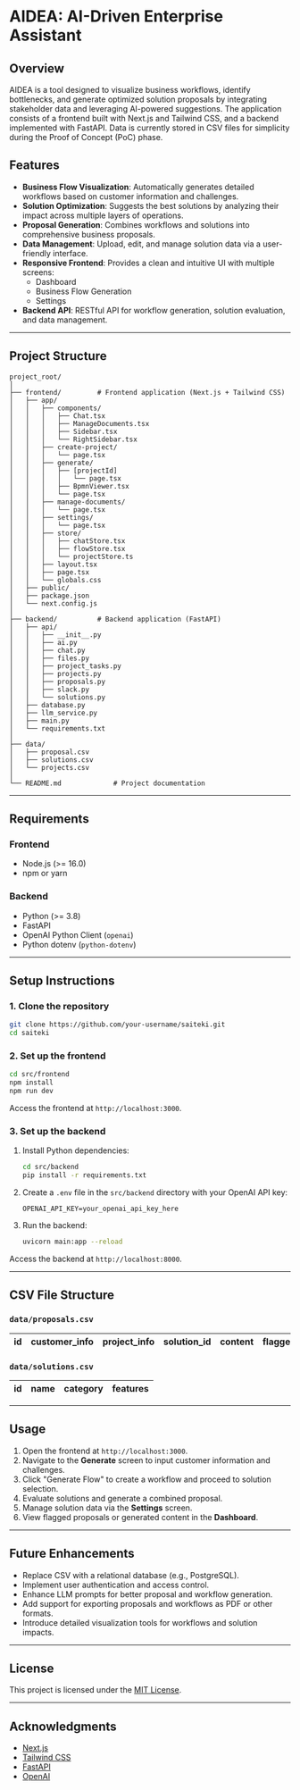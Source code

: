 # AIDEA: AI-Driven Enterprise Assistant

## Overview

AIDEA is a tool designed to visualize business workflows, identify bottlenecks, and generate optimized solution proposals by integrating stakeholder data and leveraging AI-powered suggestions. The application consists of a frontend built with Next.js and Tailwind CSS, and a backend implemented with FastAPI. Data is currently stored in CSV files for simplicity during the Proof of Concept (PoC) phase.

## Features

- **Business Flow Visualization**: Automatically generates detailed workflows based on customer information and challenges.
- **Solution Optimization**: Suggests the best solutions by analyzing their impact across multiple layers of operations.
- **Proposal Generation**: Combines workflows and solutions into comprehensive business proposals.
- **Data Management**: Upload, edit, and manage solution data via a user-friendly interface.
- **Responsive Frontend**: Provides a clean and intuitive UI with multiple screens:
  - Dashboard
  - Business Flow Generation
  - Settings
- **Backend API**: RESTful API for workflow generation, solution evaluation, and data management.

---

## Project Structure

```plaintext
project_root/
│
├── frontend/         # Frontend application (Next.js + Tailwind CSS)
│   ├── app/
│   │   ├── components/
│   │   │   ├── Chat.tsx
│   │   │   ├── ManageDocuments.tsx
│   │   │   ├── Sidebar.tsx
│   │   │   └── RightSidebar.tsx 
│   │   ├── create-project/
│   │   │   └── page.tsx
│   │   ├── generate/
│   │   │   ├── [projectId]
│   │   │   │   └── page.tsx
│   │   │   ├── BpmnViewer.tsx
│   │   │   └── page.tsx
│   │   ├── manage-documents/
│   │   │   └── page.tsx
│   │   ├── settings/
│   │   │   └── page.tsx
│   │   ├── store/
│   │   │   ├── chatStore.tsx
│   │   │   ├── flowStore.tsx
│   │   │   └── projectStore.ts
│   │   ├── layout.tsx
│   │   ├── page.tsx
│   │   └── globals.css
│   ├── public/
│   ├── package.json
│   └── next.config.js
│
├── backend/          # Backend application (FastAPI)
│   ├── api/
│   │   ├── __init__.py
│   │   ├── ai.py
│   │   ├── chat.py
│   │   ├── files.py
│   │   ├── project_tasks.py
│   │   ├── projects.py
│   │   ├── proposals.py
│   │   ├── slack.py
│   │   └── solutions.py
│   ├── database.py
│   ├── llm_service.py
│   ├── main.py
│   └── requirements.txt
│
├── data/
│   ├── proposal.csv
│   ├── solutions.csv
│   └── projects.csv
│
└── README.md             # Project documentation
```

---

## Requirements

### Frontend

- Node.js (>= 16.0)
- npm or yarn

### Backend

- Python (>= 3.8)
- FastAPI
- OpenAI Python Client (`openai`)
- Python dotenv (`python-dotenv`)

---

## Setup Instructions

### 1. Clone the repository

```bash
git clone https://github.com/your-username/saiteki.git
cd saiteki
```

### 2. Set up the frontend

```bash
cd src/frontend
npm install
npm run dev
```

Access the frontend at `http://localhost:3000`.

### 3. Set up the backend

1. Install Python dependencies:

   ```bash
   cd src/backend
   pip install -r requirements.txt
   ```

2. Create a `.env` file in the `src/backend` directory with your OpenAI API key:

   ```plaintext
   OPENAI_API_KEY=your_openai_api_key_here
   ```

3. Run the backend:

   ```bash
   uvicorn main:app --reload
   ```

Access the backend at `http://localhost:8000`.

---

## CSV File Structure

### `data/proposals.csv`

| id | customer\_info | project\_info | solution\_id | content | flagged |
| -- | -------------- | ------------- | ------------ | ------- | ------- |

### `data/solutions.csv`

| id | name | category | features |
| -- | ---- | -------- | -------- |

---

## Usage

1. Open the frontend at `http://localhost:3000`.
2. Navigate to the **Generate** screen to input customer information and challenges.
3. Click "Generate Flow" to create a workflow and proceed to solution selection.
4. Evaluate solutions and generate a combined proposal.
5. Manage solution data via the **Settings** screen.
6. View flagged proposals or generated content in the **Dashboard**.

---

## Future Enhancements

- Replace CSV with a relational database (e.g., PostgreSQL).
- Implement user authentication and access control.
- Enhance LLM prompts for better proposal and workflow generation.
- Add support for exporting proposals and workflows as PDF or other formats.
- Introduce detailed visualization tools for workflows and solution impacts.

---

## License

This project is licensed under the [MIT License](LICENSE).

---

## Acknowledgments

- [Next.js](https://nextjs.org/)
- [Tailwind CSS](https://tailwindcss.com/)
- [FastAPI](https://fastapi.tiangolo.com/)
- [OpenAI](https://openai.com/)
